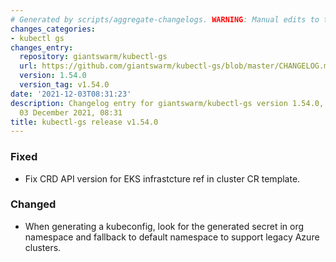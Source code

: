 ```yaml
---
# Generated by scripts/aggregate-changelogs. WARNING: Manual edits to this files will be overwritten.
changes_categories:
- kubectl gs
changes_entry:
  repository: giantswarm/kubectl-gs
  url: https://github.com/giantswarm/kubectl-gs/blob/master/CHANGELOG.md#1540---2021-12-03
  version: 1.54.0
  version_tag: v1.54.0
date: '2021-12-03T08:31:23'
description: Changelog entry for giantswarm/kubectl-gs version 1.54.0, published on
  03 December 2021, 08:31
title: kubectl-gs release v1.54.0
---
```


### Fixed
- Fix CRD API version for EKS infrastcture ref in cluster CR template. 
### Changed
- When generating a kubeconfig, look for the generated secret in org namespace and fallback to default namespace to support legacy Azure clusters.
